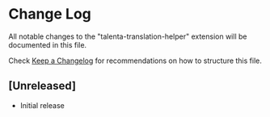 # Change Log

All notable changes to the "talenta-translation-helper" extension will be documented in this file.

Check [Keep a Changelog](http://keepachangelog.com/) for recommendations on how to structure this file.

## [Unreleased]

- Initial release